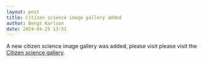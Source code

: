 ```yaml
---
layout: post
title: Citizen science image gallery added
author: Bengt Karlson
date: 2024-04-25 13:51
---
```

A new citizen science image gallery was added, please visit please visit the [Citizen science gallery](/gallery/Citizen%20science/).

